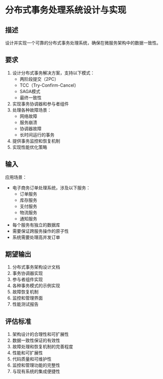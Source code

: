 # 分布式事务处理系统设计与实现

## 描述
设计并实现一个可靠的分布式事务处理系统，确保在微服务架构中的数据一致性。

## 要求
1. 设计分布式事务解决方案，支持以下模式：
   - 两阶段提交（2PC）
   - TCC（Try-Confirm-Cancel）
   - SAGA模式
   - 最终一致性
2. 实现事务协调器和参与者组件
3. 处理各种故障场景：
   - 网络故障
   - 服务崩溃
   - 协调器故障
   - 长时间运行的事务
4. 提供事务监控和恢复机制
5. 实现性能优化策略

## 输入
应用场景：
- 电子商务订单处理系统，涉及以下服务：
  - 订单服务
  - 库存服务
  - 支付服务
  - 物流服务
  - 通知服务
- 每个服务有独立的数据库
- 需要保证跨服务操作的原子性
- 系统需要处理高并发订单

## 期望输出
1. 分布式事务架构设计文档
2. 事务协调器实现
3. 参与者组件实现
4. 各种事务模式的示例实现
5. 故障恢复机制
6. 监控和管理界面
7. 性能测试报告

## 评估标准
1. 架构设计的合理性和可扩展性
2. 数据一致性保证的有效性
3. 故障处理和恢复机制的完善程度
4. 性能和可扩展性
5. 代码质量和可维护性
6. 监控和管理功能的完整性
7. 与现有系统的集成便捷性